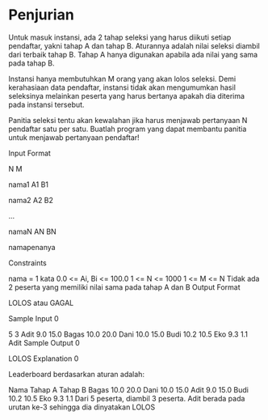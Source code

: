 # Penjurian

Untuk masuk instansi, ada 2 tahap seleksi yang harus diikuti setiap pendaftar, yakni tahap A dan tahap B. Aturannya adalah nilai seleksi diambil dari terbaik tahap B. Tahap A hanya digunakan apabila ada nilai yang sama pada tahap B.

Instansi hanya membutuhkan M orang yang akan lolos seleksi. Demi kerahasiaan data pendaftar, instansi tidak akan mengumumkan hasil seleksinya melainkan peserta yang harus bertanya apakah dia diterima pada instansi tersebut.

Panitia seleksi tentu akan kewalahan jika harus menjawab pertanyaan N pendaftar satu per satu. Buatlah program yang dapat membantu panitia untuk menjawab pertanyaan pendaftar!

Input Format

N M

nama1 A1 B1

nama2 A2 B2

...

namaN AN BN

namapenanya

Constraints

nama = 1 kata
0.0 &lt;= Ai, Bi &lt;= 100.0
1 &lt;= N &lt;= 1000
1 &lt;= M &lt;= N
Tidak ada 2 peserta yang memiliki nilai sama pada tahap A dan B
Output Format

LOLOS atau GAGAL

Sample Input 0

5 3
Adit 9.0 15.0
Bagas 10.0 20.0
Dani 10.0 15.0
Budi 10.2 10.5
Eko 9.3 1.1
Adit
Sample Output 0

LOLOS
Explanation 0

Leaderboard berdasarkan aturan adalah:

Nama	Tahap A	Tahap B
Bagas	10.0	20.0
Dani	10.0	15.0
Adit	9.0	15.0
Budi	10.2	10.5
Eko	9.3	1.1
Dari 5 peserta, diambil 3 peserta. Adit berada pada urutan ke-3 sehingga dia dinyatakan LOLOS
